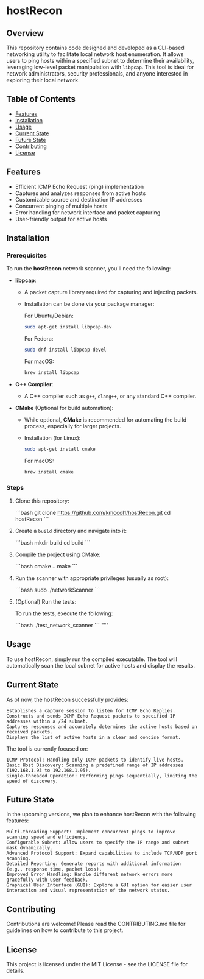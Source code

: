 # hostRecon

## Overview

This repository contains code designed and developed as a CLI-based networking utility to facilitate local network host enumeration. It allows users to ping hosts within a specified subnet to determine their availability, leveraging low-level packet manipulation with `libpcap`. This tool is ideal for network administrators, security professionals, and anyone interested in exploring their local network.

## Table of Contents

- [Features](#features)
- [Installation](#installation)
- [Usage](#usage)
- [Current State](#current-state)
- [Future State](#future-state)
- [Contributing](#contributing)
- [License](#license)

## Features

- Efficient ICMP Echo Request (ping) implementation
- Captures and analyzes responses from active hosts
- Customizable source and destination IP addresses
- Concurrent pinging of multiple hosts
- Error handling for network interface and packet capturing
- User-friendly output for active hosts

## Installation

### Prerequisites

To run the **hostRecon** network scanner, you'll need the following:

- **[libpcap](https://www.tcpdump.org/)**:
  - A packet capture library required for capturing and injecting packets.
  - Installation can be done via your package manager:

    For Ubuntu/Debian:

    ```bash
    sudo apt-get install libpcap-dev
    ```

    For Fedora:

    ```bash
    sudo dnf install libpcap-devel
    ```

    For macOS:

    ```bash
    brew install libpcap
    ```

- **C++ Compiler**:
  - A C++ compiler such as `g++`, `clang++`, or any standard C++ compiler.

- **CMake** (Optional for build automation):
  - While optional, **CMake** is recommended for automating the build process, especially for larger projects.
  - Installation (for Linux):

    ```bash
    sudo apt-get install cmake
    ```

    For macOS:

    ```bash
    brew install cmake
    ```

### Steps

1. Clone this repository:

   \`\`\`bash
   git clone https://github.com/kmccol1/hostRecon.git
   cd hostRecon
   \`\`\`

2. Create a `build` directory and navigate into it:

   \`\`\`bash
   mkdir build
   cd build
   \`\`\`

3. Compile the project using CMake:

   \`\`\`bash
   cmake ..
   make
   \`\`\`

4. Run the scanner with appropriate privileges (usually as root):

   \`\`\`bash
   sudo ./networkScanner
   \`\`\`

5. (Optional) Run the tests:

   To run the tests, execute the following:

   \`\`\`bash
   ./test_network_scanner
   \`\`\`
"""

## Usage

To use hostRecon, simply run the compiled executable. The tool will automatically scan the local subnet for active hosts and display the results.

## Current State

As of now, the hostRecon successfully provides:

    Establishes a capture session to listen for ICMP Echo Replies.
    Constructs and sends ICMP Echo Request packets to specified IP addresses within a /24 subnet.
    Captures responses and accurately determines the active hosts based on received packets.
    Displays the list of active hosts in a clear and concise format.

The tool is currently focused on:

    ICMP Protocol: Handling only ICMP packets to identify live hosts.
    Basic Host Discovery: Scanning a predefined range of IP addresses (192.168.1.93 to 192.168.1.95).
    Single-threaded Operation: Performing pings sequentially, limiting the speed of discovery.

## Future State

In the upcoming versions, we plan to enhance hostRecon with the following features:

    Multi-threading Support: Implement concurrent pings to improve scanning speed and efficiency.
    Configurable Subnet: Allow users to specify the IP range and subnet mask dynamically.
    Advanced Protocol Support: Expand capabilities to include TCP/UDP port scanning.
    Detailed Reporting: Generate reports with additional information (e.g., response time, packet loss).
    Improved Error Handling: Handle different network errors more gracefully with user feedback.
    Graphical User Interface (GUI): Explore a GUI option for easier user interaction and visual representation of the network status.

## Contributing

Contributions are welcome! Please read the CONTRIBUTING.md file for guidelines on how to contribute to this project.

## License

This project is licensed under the MIT License - see the LICENSE file for details.
